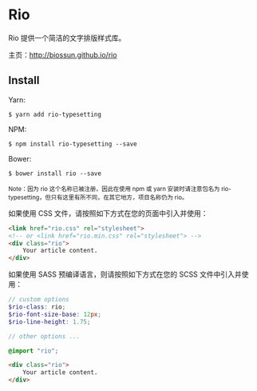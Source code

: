 Rio
====

Rio 提供一个简洁的文字排版样式库。

主页：http://biossun.github.io/rio


Install
-------

Yarn:

```shell
$ yarn add rio-typesetting
```

NPM:

```shell
$ npm install rio-typesetting --save
```

Bower:

```shell
$ bower install rio --save
```

<small>Note：因为 rio 这个名称已被注册，因此在使用 npm 或 yarn 安装时请注意包名为 rio-typesetting，但只有这里有所不同，在其它地方，项目名称仍为 rio。</small>


如果使用 CSS 文件，请按照如下方式在您的页面中引入并使用：

```html
<link href="rio.css" rel="stylesheet">
<!-- or <link href="rio.min.css" rel="stylesheet"> -->
<div class="rio">
    Your article content.
</div>
```

如果使用 SASS 预编译语言，则请按照如下方式在您的 SCSS 文件中引入并使用：

```scss
// custom options
$rio-class: rio;
$rio-font-size-base: 12px;
$rio-line-height: 1.75;

// other options ...

@import "rio";
```

```html
<div class="rio">
    Your article content.
</div>
```
